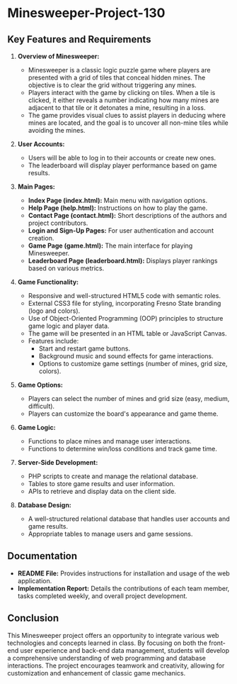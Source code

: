 # Minesweeper-Project-130

## Key Features and Requirements

1. **Overview of Minesweeper:**
   - Minesweeper is a classic logic puzzle game where players are presented with a grid of tiles that conceal hidden mines. The objective is to clear the grid without triggering any mines. 
   - Players interact with the game by clicking on tiles. When a tile is clicked, it either reveals a number indicating how many mines are adjacent to that tile or it detonates a mine, resulting in a loss. 
   - The game provides visual clues to assist players in deducing where mines are located, and the goal is to uncover all non-mine tiles while avoiding the mines.

2. **User Accounts:**
   - Users will be able to log in to their accounts or create new ones.
   - The leaderboard will display player performance based on game results.

3. **Main Pages:**
   - **Index Page (index.html):** Main menu with navigation options.
   - **Help Page (help.html):** Instructions on how to play the game.
   - **Contact Page (contact.html):** Short descriptions of the authors and project contributors.
   - **Login and Sign-Up Pages:** For user authentication and account creation.
   - **Game Page (game.html):** The main interface for playing Minesweeper.
   - **Leaderboard Page (leaderboard.html):** Displays player rankings based on various metrics.

4. **Game Functionality:**
   - Responsive and well-structured HTML5 code with semantic roles.
   - External CSS3 file for styling, incorporating Fresno State branding (logo and colors).
   - Use of Object-Oriented Programming (OOP) principles to structure game logic and player data.
   - The game will be presented in an HTML table or JavaScript Canvas.
   - Features include:
     - Start and restart game buttons.
     - Background music and sound effects for game interactions.
     - Options to customize game settings (number of mines, grid size, colors).

5. **Game Options:**
   - Players can select the number of mines and grid size (easy, medium, difficult).
   - Players can customize the board's appearance and game theme.

6. **Game Logic:**
   - Functions to place mines and manage user interactions.
   - Functions to determine win/loss conditions and track game time.

7. **Server-Side Development:**
   - PHP scripts to create and manage the relational database.
   - Tables to store game results and user information.
   - APIs to retrieve and display data on the client side.

8. **Database Design:**
   - A well-structured relational database that handles user accounts and game results.
   - Appropriate tables to manage users and game sessions.

## Documentation
- **README File:** Provides instructions for installation and usage of the web application.
- **Implementation Report:** Details the contributions of each team member, tasks completed weekly, and overall project development.

## Conclusion
This Minesweeper project offers an opportunity to integrate various web technologies and concepts learned in class. By focusing on both the front-end user experience and back-end data management, students will develop a comprehensive understanding of web programming and database interactions. The project encourages teamwork and creativity, allowing for customization and enhancement of classic game mechanics.

